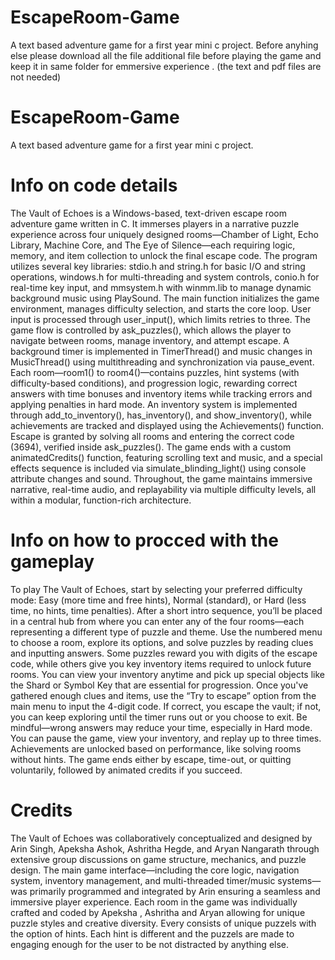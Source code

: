# EscapeRoom-Game
A text based adventure game for a first year mini c project. 
Before anyhing else please download all the file additional file before playing the game and keep it in same folder for emmersive experience . (the text and pdf files are not needed) 
# EscapeRoom-Game
A text based adventure game for a first year mini c project. 
# Info on code details
The Vault of Echoes is a Windows-based, text-driven escape room adventure game written in C. It immerses players in a narrative puzzle experience across four uniquely designed rooms—Chamber of Light, Echo Library, Machine Core, and The Eye of Silence—each requiring logic, memory, and item collection to unlock the final escape code. The program utilizes several key libraries: stdio.h and string.h for basic I/O and string operations, windows.h for multi-threading and system controls, conio.h for real-time key input, and mmsystem.h with winmm.lib to manage dynamic background music using PlaySound. The main function initializes the game environment, manages difficulty selection, and starts the core loop. User input is processed through user_input(), which limits retries to three. The game flow is controlled by ask_puzzles(), which allows the player to navigate between rooms, manage inventory, and attempt escape. A background timer is implemented in TimerThread() and music changes in MusicThread() using multithreading and synchronization via pause_event. Each room—room1() to room4()—contains puzzles, hint systems (with difficulty-based conditions), and progression logic, rewarding correct answers with time bonuses and inventory items while tracking errors and applying penalties in hard mode. An inventory system is implemented through add_to_inventory(), has_inventory(), and show_inventory(), while achievements are tracked and displayed using the Achievements() function. Escape is granted by solving all rooms and entering the correct code (3694), verified inside ask_puzzles(). The game ends with a custom animatedCredits() function, featuring scrolling text and music, and a special effects sequence is included via simulate_blinding_light() using console attribute changes and sound. Throughout, the game maintains immersive narrative, real-time audio, and replayability via multiple difficulty levels, all within a modular, function-rich architecture.
# Info on how to procced with the gameplay
To play The Vault of Echoes, start by selecting your preferred difficulty mode: Easy (more time and free hints), Normal (standard), or Hard (less time, no hints, time penalties). After a short intro sequence, you’ll be placed in a central hub from where you can enter any of the four rooms—each representing a different type of puzzle and theme. Use the numbered menu to choose a room, explore its options, and solve puzzles by reading clues and inputting answers. Some puzzles reward you with digits of the escape code, while others give you key inventory items required to unlock future rooms. You can view your inventory anytime and pick up special objects like the Shard or Symbol Key that are essential for progression. Once you've gathered enough clues and items, use the “Try to escape” option from the main menu to input the 4-digit code. If correct, you escape the vault; if not, you can keep exploring until the timer runs out or you choose to exit. Be mindful—wrong answers may reduce your time, especially in Hard mode. You can pause the game, view your inventory, and replay up to three times. Achievements are unlocked based on performance, like solving rooms without hints. The game ends either by escape, time-out, or quitting voluntarily, followed by animated credits if you succeed.
# Credits
The Vault of Echoes was collaboratively conceptualized and designed by Arin Singh, Apeksha Ashok, Ashritha Hegde, and Aryan Nangarath through extensive group discussions on game structure, mechanics, and puzzle design. The main game interface—including the core logic, navigation system, inventory management, and multi-threaded timer/music systems—was primarily programmed and integrated by Arin ensuring a seamless and immersive player experience. Each room in the game was individually crafted and coded by Apeksha , Ashritha and Aryan allowing for unique puzzle styles and creative diversity. Every consists of unique puzzels with the option of hints. Each hint is different and the puzzels are made to engaging enough for the user to be not distracted by anything else. 

